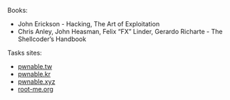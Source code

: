 Books:  
* John Erickson - Hacking, The Art of Exploitation  
* Chris Anley, John Heasman, Felix “FX” Linder, Gerardo Richarte - The Shellcoder’s Handbook  

Tasks sites:  
* [pwnable.tw](https://pwnable.tw)
* [pwnable.kr](http://pwnable.kr)
* [pwnable.xyz](https://pwnable.xyz)
* [root-me.org](https://root-me.org/en/Challenges/App-System)
